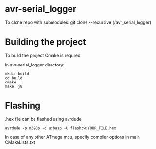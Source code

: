 # avr-serial_logger

To clone repo with submodules: git clone --recursive (/avr_serial_logger)

# Building the project

To build the project Cmake is requred.

In avr-serial_logger directory: 
```
mkdir build
cd build
cmake ..
make -j8
```

# Flashing 

.hex file can be flashed using avrdude
```
avrdude -p m328p -c usbasp -U flash:w:YOUR_FILE.hex
```
 
In case of any other ATmega mcu, specify compiler options in main 
   CMakeLists.txt
